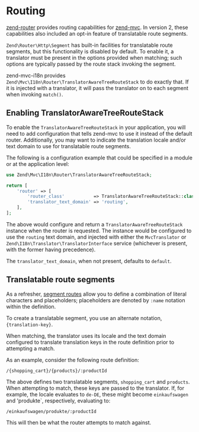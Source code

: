 # Routing

[zend-router](https://zendframework.github.io/zend-router) provides routing
capabilities for [zend-mvc](https://zendframework.github.io/zend-mvc/). In
version 2, these capabilities also included an opt-in feature of translatable
route segments.

`Zend\Router\Http\Segment` has built-in facilities for translatable route
segments, but this functionality is disabled by default. To enable it, a
translator must be present in the options provided when matching; such options
are typically passed by the route stack invoking the segment.

zend-mvc-i18n provides `Zend\Mvc\I18n\Router\TranslatorAwareTreeRouteStack` to
do exactly that. If it is injected with a translator, it will pass the
translator on to each segment when invoking `match()`.

## Enabling TranslatorAwareTreeRouteStack

To enable the `TranslatorAwareTreeRouteStack` in your application, you will need
to add configuration that tells zend-mvc to use it instead of the default
router. Additionally, you may want to indicate the translation locale and/or
text domain to use for translatable route segments.

The following is a configuration example that could be specified in a module or
at the application level:

```php
use Zend\Mvc\I18n\Router\TranslatorAwareTreeRouteStack;

return [
    'router' => [
        'router_class'           => TranslatorAwareTreeRouteStack::class,
        'translator_text_domain' => 'routing',
    ],
];
```

The above would configure and return a `TranslatorAwareTreeRouteStack` instance
when the router is requested. The instance would be configured to use the
`routing` text domain, and injected with either the `MvcTranslator` or
`Zend\I18n\Translator\TranslatorInterface` service (whichever is present, with
the former having precedence).

The `translator_text_domain`, when not present, defaults to `default`.

## Translatable route segments

As a refresher, [segment routes](https://zendframework.github.io/zend-router/routing/#zend92mvc92router92http92segment)
allow you to define a combination of literal characters and placeholders;
placeholders are denoted by `:name` notation within the definition.

To create a translatable segment, you use an alternate notation,
`{translation-key}`.

When matching, the translator uses its locale and the text domain configured to
translate translation keys in the route definition prior to attempting a match.

As an example, consider the following route definition:

```
/{shopping_cart}/{products}/:productId
```

The above defines two translatable segments, `shopping_cart` and `products`.
When attempting to match, these keys are passed to the translator. If, for
example, the locale evaluates to `de-DE`, these might become `einkaufswagen` and
'produkte`, respectively, evaluating to:

```
/einkaufswagen/produkte/:productId
```

This will then be what the router attempts to match against.
